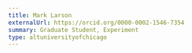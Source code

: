 ```yaml
---
title: Mark Larson
externalUrl: https://orcid.org/0000-0002-1546-7354
summary: Graduate Student, Experiment
type: altuniversityofchicago
---
```

